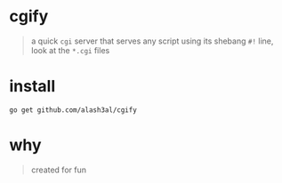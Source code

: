 cgify
======
> a quick `cgi` server that serves any script using its shebang `#!` line, look at the `*.cgi` files

install
=======
`go get github.com/alash3al/cgify`

why
===
> created for fun